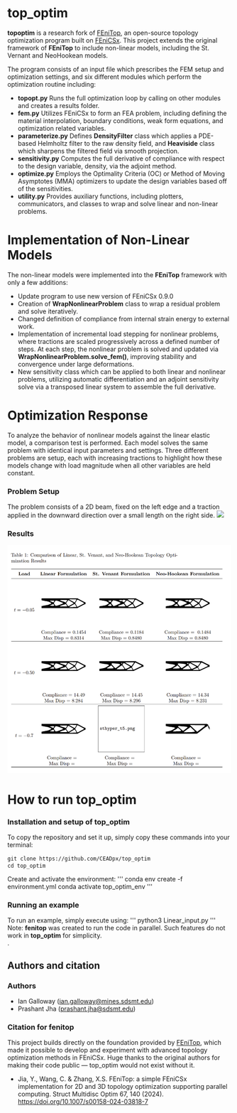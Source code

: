 # top_optim
**topoptim** is a research fork of [FEniTop](https://github.com/missionlab/fenitop), an open-source topology optimization program built on [FEniCSx](https://fenicsproject.org). This project extends the original framework of **FEniTop** to include non-linear models, including the St. Vernant and NeoHookean models. 

The program consists of an input file which prescribes the FEM setup and optimization settings, and six different modules which perform the optimization routine including: 
- **topopt.py** Runs the full optimization loop by calling on other modules and creates a results folder.
- **fem.py** Utilizes FEniCSx to form an FEA problem, including defining the material interpolation, boundary conditions, weak form equations, and optimization related variables.
- **parameterize.py** Defines **DensityFilter** class which applies a PDE-based Helmholtz filter to the raw density field, and **Heaviside** class which sharpens the filtered field via smooth projection.
- **sensitivity.py** Computes the full derivative of compliance with respect to the design variable, density, via the adjoint method.    
- **optimize.py** Employs the Optimality Criteria (OC) or Method of Moving Asymptotes (MMA) optimizers to update the design variables based off of the sensitivities.  
- **utility.py** Provides auxiliary functions, including plotters, communicators, and classes to wrap and solve linear and non-linear problems.

# Implementation of Non-Linear Models
The non-linear models were implemented into the **FEniTop** framework with only a few additions:
- Update program to use new version of FEniCSx 0.9.0
- Creation of **WrapNonlinearProblem** class to wrap a residual problem and solve iteratively.
- Changed definition of compliance from internal strain energy to external work.
- Implementation of incremental load stepping for nonlinear problems, where tractions are scaled progressively across a defined number of steps. At each step, the nonlinear problem is solved and updated via **WrapNonlinearProblem.solve_fem()**, improving stability and convergence under large deformations.
- New sensitivity class which can be applied to both linear and nonlinear problems, utilizing automatic differentiation and an adjoint sensitivity solve via a transposed linear system  to assemble the full derivative. 

# Optimization Response
To analyze the behavior of nonlinear models against the linear elastic model, a comparison test is performed. Each model solves the same problem with identical input parameters and settings. Three different problems are setup, each with increasing tractions to highlight how these models change with load magnitude when all other variables are held constant.

### Problem Setup
The problem consists of a 2D beam, fixed on the left edge and a traction applied in the downward direction over a small length on the right side. 
<img src="images/mechanism_2d.jpg">

### Results
<img src="images/topology_compare.png">

# How to run top_optim

### Installation and setup of top_optim
To copy the repository and set it up, simply copy these commands into your terminal: 
```
git clone https://github.com/CEADpx/top_optim
cd top_optim
```
Create and activate the environment:
'''
conda env create -f environment.yml
conda activate top_optim_env
'''

### Running an example
To run an example, simply execute using:
'''
python3 Linear_input.py
'''
Note: **fenitop** was created to run the code in parallel. Such features do not work in **top_optim** for simplicity.  
.
## Authors and citation

### Authors 
- Ian Galloway (ian.galloway@mines.sdsmt.edu)
- Prashant Jha (prashant.jha@sdsmt.edu)

### Citation for fenitop
This project builds directly on the foundation provided by [FEniTop](https://github.com/missionlab/fenitop), which made it possible to develop and experiment with advanced topology optimization methods in FEniCSx. Huge thanks to the original authors for making their code public — top_optim would not exist without it.
- Jia, Y., Wang, C. & Zhang, X.S. FEniTop: a simple FEniCSx implementation for 2D and 3D topology optimization supporting parallel computing. Struct Multidisc Optim 67, 140 (2024). https://doi.org/10.1007/s00158-024-03818-7


